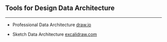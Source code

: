 ## Tools for Design Data Architecture
---
- Professional Data Architecture [draw.io](https://draw.io/)

- Sketch Data Architecture [excalidraw.com](https://excalidraw.com/)